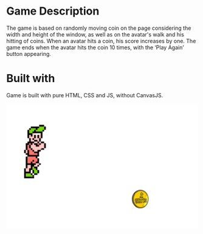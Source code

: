 # Game Description
 
The game is based on randomly moving coin on the page considering the width and height of the window, as well as on the avatar's walk and his hitting of coins. When an avatar hits a coin, his score increases by one. The game ends when the avatar hits the coin 10 times, with the ‘Play Again’ button appearing.

# Built with

Game is built with pure HTML, CSS and JS, without CanvasJS.

 
![](2020-10-18-14-16-35.png)


